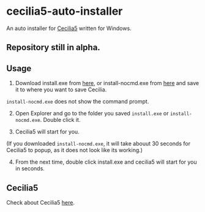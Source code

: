 # cecilia5-auto-installer
An auto installer for [Cecilia5](https://github.com/belangeo/cecilia5) written for Windows.

## Repository still in alpha.

## Usage
1. Download install.exe from [here](https://github.com/Kokohachi/cecilia5-auto-installer/releases/download/v1.0.0/install.exe), or install-nocmd.exe from [here](https://github.com/Kokohachi/cecilia5-auto-installer/releases/download/v1.0.0/install.exe) and save it to where you want to save Cecilia.

  `install-nocmd.exe` does not show the command prompt.

2. Open Explorer and go to the folder you saved `install.exe` or `install-nocmd.exe`. Double click it.

3. Cecilia5 will start for you. 

(If you downloaded `install-nocmd.exe`, it will take abouut 30 seconds for Cecilia5 to popup, as it does not look like its working.)

4. From the next time, double click install.exe and cecilia5 will start for you in seconds.

## Cecilia5
Check about Cecilia5 [here](https://github.com/belangeo/cecilia5).
